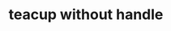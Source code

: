 ---
layout: food&drink
title: teacup without handle
emoji: teacup_without_handle
permalink: 🍵.html
---